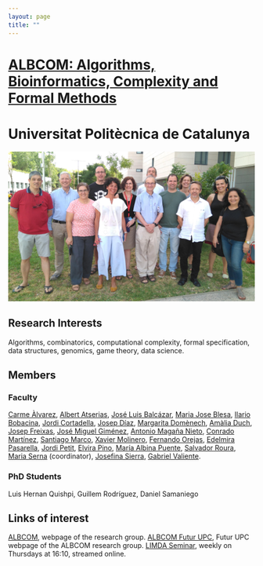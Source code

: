 ```yaml
---
layout: page
title: ""
---
```


# [ALBCOM: Algorithms, Bioinformatics, Complexity and Formal Methods](https://gapcomb.upc.edu/en)

# Universitat Politècnica de Catalunya

![image](/directory-groups/albcom.jpg)


## Research Interests

Algorithms, combinatorics, computational complexity, formal specification, data structures, genomics, game theory, data science.

## Members

### Faculty
[Carme Àlvarez](https://www.cs.upc.edu/~alvarez/), [Albert Atserias](https://www.cs.upc.edu/~atserias/), [José Luis Balcázar](https://www.cs.upc.edu/~balqui/), [Maria Jose Blesa](https://www.cs.upc.edu/~mjblesa/), [Ilario Bobacina](https://ilariobonacina.github.io/), [Jordi Cortadella](https://www.cs.upc.edu/~jordicf/), [Josep Díaz](https://www.cs.upc.edu/~diaz/), [Margarita Domènech](https://futur.upc.edu/MargaritaDomenechBlazquez), [Amàlia Duch](https://www.cs.upc.edu/~duch/home/home.html), [Josep Freixas](https://futur.upc.edu/JosepFreixasBosch), [José Miguel Giménez](https://futur.upc.edu/JoseMiguelGimenezPradales), [Antonio Magaña Nieto](https://futur.upc.edu/AntonioMaganaNieto), [Conrado Martínez](https://www.cs.upc.edu/~conrado/), [Santiago Marco](https://futur.upc.edu/SantiagoMarcoSola), [Xavier Molinero](https://web.mat.upc.edu/xavier.molinero/), [Fernando Orejas](https://www.cs.upc.edu/~orejas/), [Edelmira Pasarella](https://www.cs.upc.edu/~edelmira/), [Jordi Petit](https://www.cs.upc.edu/~jpetit/), [Elvira Pino](https://futur.upc.edu/ElviraPatriciaPinoBlanco/), [María Albina Puente](https://futur.upc.edu/MaAlbinaPuenteDelCampo), [Salvador Roura](https://www.cs.upc.edu/~roura/), [Maria Serna](https://www.cs.upc.edu/~mjserna/) (coordinator), [Josefina Sierra](https://www.cs.upc.edu/~jsierra/), [Gabriel Valiente](https://www.cs.upc.edu/~valiente/).

### PhD Students

Luis Hernan Quishpi, Guillem Rodríguez, Daniel Samaniego

## Links of interest

[ALBCOM](https://albcom.cs.upc.edu/), webpage of the research group.
[ALBCOM Futur UPC](https://futur.upc.edu/ALBCOM), Futur UPC webpage of the ALBCOM research group.
[LIMDA Seminar](https://gapcomb.upc.edu/en/seminar-en/forthcoming-seminars), weekly on Thursdays at 16:10, streamed online.



